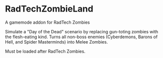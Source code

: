 # RadTechZombieLand
A gamemode addon for RadTech Zombies

Simulate a "Day of the Dead" scenario by replacing 
gun-toting zombies with the flesh-eating kind. 
Turns all non-boss enemies (Cyberdemons, Barons of 
Hell, and Spider Masterminds) into Melee Zombies.

Must be loaded after RadTech Zombies.
